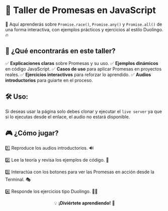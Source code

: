 # 🚀 Taller de Promesas en JavaScript

🎉 Aquí aprenderás sobre `Promise.race()`, `Promise.any()` y `Promise.all()` de una forma interactiva, con ejemplos prácticos y ejercicios al estilo Duolingo. 🔥

## 📌 ¿Qué encontrarás en este taller?
✅ **Explicaciones claras** sobre Promesas y su uso.
✅ **Ejemplos dinámicos** en código JavaScript.
✅ **Casos de uso** para aplicar Promesas en proyectos reales.
✅ **Ejercicios interactivos** para reforzar lo aprendido.
✅ **Audios introductorios** para guiarte en el proceso.

## 🛠️ Uso:
Si deseas usar la página solo debes clonar y ejecutar el `live server` ya que si lo ejecutas desde el enlace, el audio no estará disponible.

## 🎮 ¿Cómo jugar?
1️⃣ Reproduce los audios introductorios. 🔊

2️⃣ Lee la teoría y revisa los ejemplos de código. 👀

3️⃣ Interactúa con los botones para ver las Promesas en acción desde la Terminal. 🎭

4️⃣ Responde los ejercicios tipo Duolingo. 🧠💡


<p align="center">💡 <strong>¡Diviértete aprendiendo!</strong> 🚀 </p>
